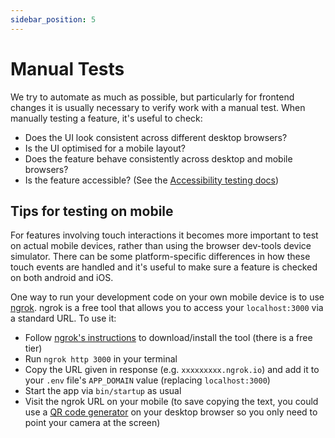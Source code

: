 ```yaml
---
sidebar_position: 5
---
```


# Manual Tests

We try to automate as much as possible, but particularly for frontend changes it
is usually necessary to verify work with a manual test. When manually testing a
feature, it's useful to check:

- Does the UI look consistent across different desktop browsers?
- Is the UI optimised for a mobile layout?
- Does the feature behave consistently across desktop and mobile browsers?
- Is the feature accessible? (See the
  [Accessibility testing docs](accessibility-tests.md))

## Tips for testing on mobile

For features involving touch interactions it becomes more important to test on
actual mobile devices, rather than using the browser dev-tools device simulator.
There can be some platform-specific differences in how these touch events are
handled and it's useful to make sure a feature is checked on both android and
iOS.

One way to run your development code on your own mobile device is to use
[ngrok](https://ngrok.com/). ngrok is a free tool that allows you to access your
`localhost:3000` via a standard URL. To use it:

- Follow [ngrok's instructions](https://ngrok.com/) to download/install the tool
  (there is a free tier)
- Run `ngrok http 3000` in your terminal
- Copy the URL given in response (e.g. `xxxxxxxxx.ngrok.io`) and add it to your
  `.env` file's `APP_DOMAIN` value (replacing `localhost:3000`)
- Start the app via `bin/startup` as usual
- Visit the ngrok URL on your mobile (to save copying the text, you could use a
  [QR code generator](https://www.qr-code-generator.com/free-generator/) on your
  desktop browser so you only need to point your camera at the screen)
